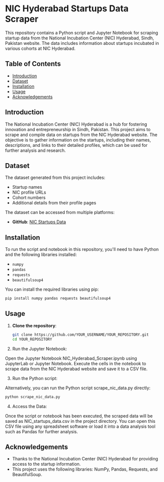 # NIC Hyderabad Startups Data Scraper

This repository contains a Python script and Jupyter Notebook for scraping startup data from the National Incubation Center (NIC) Hyderabad, Sindh, Pakistan website. The data includes information about startups incubated in various cohorts at NIC Hyderabad.

## Table of Contents
- [Introduction](#introduction)
- [Dataset](#dataset)
- [Installation](#installation)
- [Usage](#usage)
- [Acknowledgements](#acknowledgements)

## Introduction
The National Incubation Center (NIC) Hyderabad is a hub for fostering innovation and entrepreneurship in Sindh, Pakistan. This project aims to scrape and compile data on startups from the NIC Hyderabad website. The objective is to gather information on the startups, including their names, descriptions, and links to their detailed profiles, which can be used for further analysis and research.

## Dataset
The dataset generated from this project includes:
- Startup names
- NIC profile URLs
- Cohort numbers
- Additional details from their profile pages

The dataset can be accessed from multiple platforms:
- **GitHub**: [NIC Startups Data](https://github.com/YOUR_USERNAME/YOUR_REPOSITORY/blob/main/NIC_startups_data.csv)

## Installation
To run the script and notebook in this repository, you'll need to have Python and the following libraries installed:

- `numpy`
- `pandas`
- `requests`
- `beautifulsoup4`

You can install the required libraries using pip:

```bash
pip install numpy pandas requests beautifulsoup4
```

## Usage
1. **Clone the repository**:
   ```bash
   git clone https://github.com/YOUR_USERNAME/YOUR_REPOSITORY.git
   cd YOUR_REPOSITORY
   ```

2. Run the Jupyter Notebook:

Open the Jupyter Notebook NIC_Hyderabad_Scraper.ipynb using JupyterLab or Jupyter Notebook.
Execute the cells in the notebook to scrape data from the NIC Hyderabad website and save it to a CSV file.

3. Run the Python script:

Alternatively, you can run the Python script scrape_nic_data.py directly:

```bash
python scrape_nic_data.py
```
4. Access the Data:

Once the script or notebook has been executed, the scraped data will be saved as NIC_startups_data.csv in the project directory.
You can open this CSV file using any spreadsheet software or load it into a data analysis tool such as Pandas for further analysis.

## Acknowledgements
- Thanks to the National Incubation Center (NIC) Hyderabad for providing access to the startup information.
- This project uses the following libraries: NumPy, Pandas, Requests, and BeautifulSoup.

